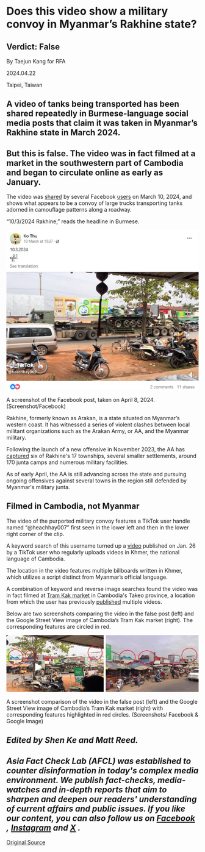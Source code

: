 # Does this video show a military convoy in Myanmar’s Rakhine state?

## Verdict: False

By Taejun Kang for RFA

2024.04.22

Taipei, Taiwan

## A video of tanks being transported has been shared repeatedly in Burmese-language social media posts that claim it was taken in Myanmar’s Rakhine state in March 2024.

## But this is false. The video was in fact filmed at a market in the southwestern part of Cambodia and began to circulate online as early as January.

The video was [shared](https://www.facebook.com/100077005012525/posts/1111542726732569/) by several Facebook [users](https://www.facebook.com/61555856305817/posts/1513752169173043/) on March 10, 2024, and shows what appears to be a convoy of large trucks transporting tanks adorned in camouflage patterns along a roadway.

“10/3/2024 Rakhine,” reads the headline in Burmese.

![1 (3).png](images/WB2XPPAG7A3COCTTB3JJZWFWPY.png)

A screenshot of the Facebook post, taken on April 8, 2024. (Screenshot/Facebook)

Rakhine, formerly known as Arakan, is a state situated on Myanmar’s western coast. It has witnessed a series of violent clashes between local militant organizations such as the Arakan Army, or AA, and the Myanmar military.

Following the launch of a new offensive in November 2023, the AA has [captured](https://www.rfa.org/english/commentaries/commentary-arakan-army-myanmar-04052024205852.html) six of Rakhine's 17 townships, several smaller settlements, around 170 junta camps and numerous military facilities.

As of early April, the AA is still advancing across the state and pursuing ongoing offensives against several towns in the region still defended by Myanmar's military junta.

## Filmed in Cambodia, not Myanmar

The video of the purported military convoy features a TikTok user handle named “@heachhay007” first seen in the lower left and then in the lower right corner of the clip.

A keyword search of this username turned up a [video](https://www.tiktok.com/@heachhay007/video/7328235851358424322) published on Jan. 26 by a TikTok user who regularly uploads videos in Khmer, the national language of Cambodia.

The location in the video features multiple billboards written in Khmer, which utilizes a script distinct from Myanmar’s official language.

A combination of keyword and reverse image searches found the video was in fact filmed at [Tram Kak market](https://maps.app.goo.gl/DdVBidsA9HJicfZm9) in Cambodia's Takeo province, a location from which the user has previously [published](https://www.tiktok.com/@heachhay007/video/7220264291113438465) multiple videos.

Below are two screenshots comparing the video in the false post (left) and the Google Street View image of Cambodia’s Tram Kak market (right). The corresponding features are circled in red.

![2 (2).png](images/7KGYH47KYJP7NMHC2LPPPZVCCU.png)

A screenshot comparison of the video in the false post (left) and the Google Street View image of Cambodia’s Tram Kak market (right) with corresponding features highlighted in red circles. (Screenshots/ Facebook & Google Image)

## *Edited by Shen Ke and Matt Reed.*

## *Asia Fact Check Lab (AFCL) was established to counter disinformation in today's complex media environment. We publish fact-checks, media-watches and in-depth reports that aim to sharpen and deepen our readers' understanding of current affairs and public issues. If you like our content, you can also follow us on*   [*Facebook*](https：//www.facebook.com/asiafactchecklabcn)   *,*   [*Instagram*](https：//www.instagram.com/asiafactchecklab/)   *and*   [*X*](https：//twitter.com/AFCL_eng)   *.*



[Original Source](https://www.rfa.org/english/news/afcl/military-convoy-rakhine-04222024150750.html)